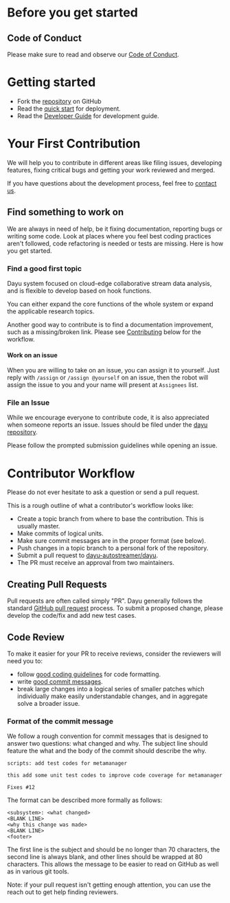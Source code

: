 # Before you get started

## Code of Conduct

Please make sure to read and observe our [Code of Conduct](CODE_OF_CONDUCT.md).

# Getting started

- Fork the [repository](https://github.com/dayu-autostreamer/dayu/) on GitHub
- Read the [quick start](https://dayu-autostreamer.github.io/docs/getting-start/quick-start) for deployment.
- Read the [Developer Guide](https://dayu-autostreamer.github.io/docs/developer-guide/how-to-develop) for development guide.


# Your First Contribution

We will help you to contribute in different areas like filing issues, developing features, fixing critical bugs and getting your work reviewed and merged.

If you have questions about the development process, feel free to [contact us](README.md#contact).

## Find something to work on

We are always in need of help, be it fixing documentation, reporting bugs or writing some code.
Look at places where you feel best coding practices aren't followed, code refactoring is needed or tests are missing.
Here is how you get started.

### Find a good first topic

Dayu system focused on cloud-edge collaborative stream data analysis, and is flexible to develop based on hook functions.

You can either expand the core functions of the whole system or expand the applicable research topics. 

Another good way to contribute is to find a documentation improvement, such as a missing/broken link. Please see [Contributing](#contributor-workflow) below for the workflow.

#### Work on an issue

When you are willing to take on an issue, you can assign it to yourself. Just reply with `/assign` or `/assign @yourself` on an issue,
then the robot will assign the issue to you and your name will present at `Assignees` list.

### File an Issue

While we encourage everyone to contribute code, it is also appreciated when someone reports an issue.
Issues should be filed under the [dayu repository](https://github.com/dayu-autostreamer/dayu/issues).

Please follow the prompted submission guidelines while opening an issue.

# Contributor Workflow

Please do not ever hesitate to ask a question or send a pull request.

This is a rough outline of what a contributor's workflow looks like:

- Create a topic branch from where to base the contribution. This is usually master.
- Make commits of logical units.
- Make sure commit messages are in the proper format (see below).
- Push changes in a topic branch to a personal fork of the repository.
- Submit a pull request to [dayu-autostreamer/dayu](https://github.com/dayu-autostreamer/dayu).
- The PR must receive an approval from two maintainers.

## Creating Pull Requests

Pull requests are often called simply "PR".
Dayu generally follows the standard [GitHub pull request](https://help.github.com/articles/about-pull-requests/) process.
To submit a proposed change, please develop the code/fix and add new test cases.


## Code Review

To make it easier for your PR to receive reviews, consider the reviewers will need you to:

* follow [good coding guidelines](https://pep8.org/) for code formatting.
* write [good commit messages](https://chris.beams.io/posts/git-commit/).
* break large changes into a logical series of smaller patches which individually make easily understandable changes, and in aggregate solve a broader issue.

### Format of the commit message

We follow a rough convention for commit messages that is designed to answer two questions: what changed and why.
The subject line should feature the what and the body of the commit should describe the why.

```
scripts: add test codes for metamanager

this add some unit test codes to improve code coverage for metamanager

Fixes #12
```

The format can be described more formally as follows:

```
<subsystem>: <what changed>
<BLANK LINE>
<why this change was made>
<BLANK LINE>
<footer>
```

The first line is the subject and should be no longer than 70 characters, the second line is always blank, and other lines should be wrapped at 80 characters. This allows the message to be easier to read on GitHub as well as in various git tools.

Note: if your pull request isn't getting enough attention, you can use the reach out to get help finding reviewers.
